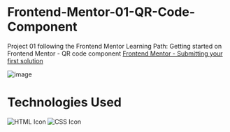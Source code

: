 # Frontend-Mentor-01-QR-Code-Component
Project 01 following the Frontend Mentor Learning Path: Getting started on Frontend Mentor - QR code component
[Frontend Mentor - Submitting your first solution](https://www.frontendmentor.io/learning-paths/getting-started-on-frontend-mentor-XJhRWRREZd/steps/67cb6a0ea98e92cdab450446/article/read)

![image](https://github.com/user-attachments/assets/35af3d11-0955-48cc-b606-16ce689d5802)

# Technologies Used

![HTML Icon](https://img.icons8.com/color/48/000000/html-5.png)
![CSS Icon](https://img.icons8.com/color/48/000000/css3.png)
